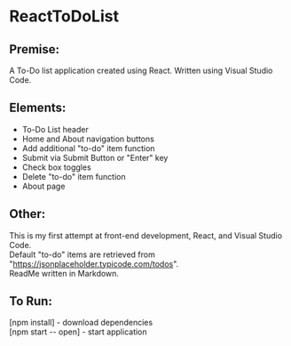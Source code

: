 # ReactToDoList

## Premise:

A To-Do list application created using React. Written using Visual Studio Code.

## Elements:

* To-Do List header
* Home and About navigation buttons
* Add additional "to-do" item function
* Submit via Submit Button or "Enter" key
* Check box toggles
* Delete "to-do" item function
* About page

## Other:

This is my first attempt at front-end development, React, and Visual Studio Code.   
Default "to-do" items are retrieved from "https://jsonplaceholder.typicode.com/todos".   
ReadMe written in Markdown.

## To Run:  

[npm install] - download dependencies  
[npm start -- open] - start application
